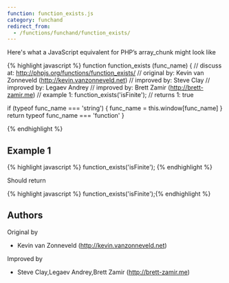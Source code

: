 ```yaml
---
function: function_exists.js
category: funchand
redirect_from:
  - /functions/funchand/function_exists/
---
```


<!-- WARNING! This file is auto generated by `npm run web:inject`, do not edit by hand -->

Here's what a JavaScript equivalent for PHP’s array_chunk might look like

{% highlight javascript %}
function function_exists (func_name) {
  //  discuss at: http://phpjs.org/functions/function_exists/
  // original by: Kevin van Zonneveld (http://kevin.vanzonneveld.net)
  // improved by: Steve Clay
  // improved by: Legaev Andrey
  // improved by: Brett Zamir (http://brett-zamir.me)
  //   example 1: function_exists('isFinite');
  //   returns 1: true

  if (typeof func_name === 'string') {
    func_name = this.window[func_name]
  }
  return typeof func_name === 'function'
}

{% endhighlight %}

## Example 1

{% highlight javascript %}
function_exists('isFinite');
{% endhighlight %}

Should return

{% highlight javascript %}
function_exists('isFinite');{% endhighlight %}


## Authors


Original by

- Kevin van Zonneveld (http://kevin.vanzonneveld.net)


Improved by

- Steve Clay,Legaev Andrey,Brett Zamir (http://brett-zamir.me)

